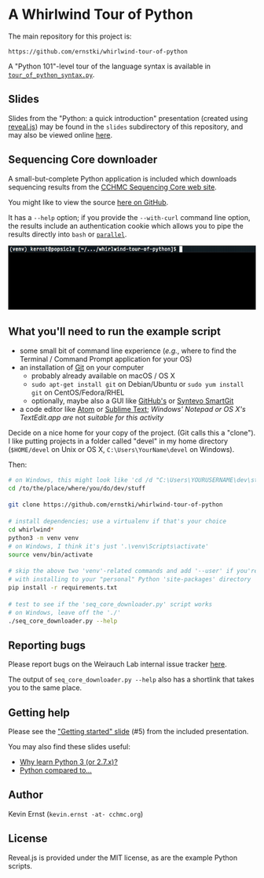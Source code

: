 # A Whirlwind Tour of Python

The main repository for this project is:

    https://github.com/ernstki/whirlwind-tour-of-python

A "Python 101"-level tour of the language syntax is available in
[`tour_of_python_syntax.py`][tour].

## Slides

Slides from the "Python: a quick introduction" presentation (created using
[reveal.js][revealjs]) may be found in the `slides` subdirectory of this
repository, and may also be viewed online [here][slides].

## Sequencing Core downloader

A small-but-complete Python application is included which downloads
sequencing results from the [CCHMC Sequencing Core web site][seqcore].

You might like to view the source [here on GitHub][seqsrc].

It has a `--help` option; if you provide the `--with-curl` command line
option, the results include an authentication cookie which allows you to pipe
the results directly into `bash` or [`parallel`][gnupar].

![Sample invocation of `seq_core_downloader.py`](slides/img/core_seq_downloader.gif)

## What you'll need to run the example script

* some small bit of command line experience (_e.g._, where to find the
  Terminal / Command Prompt application for your OS)
* an installation of [Git][] on your computer
  * probably already available on macOS / OS X
  * `sudo apt-get install git` on Debian/Ubuntu or `sudo yum install git` on
    CentOS/Fedora/RHEL
  * optionally, maybe also a GUI like [GitHub's][ghgui] or
    [Syntevo SmartGit][smartgit]
* a code editor like [Atom][] or [Sublime Text][st]; _Windows' Notepad or OS
  X's TextEdit.app are_ not _suitable for this activity_

Decide on a nice home for your copy of the project. (Git calls this
a "clone"). I like putting projects in a folder called "devel" in my home
directory (`$HOME/devel` on Unix or OS X, `C:\Users\YourName\devel` on
Windows).

Then:

```bash
# on Windows, this might look like 'cd /d "C:\Users\YOURUSERNAME\dev\stuff"
cd /to/the/place/where/you/do/dev/stuff

git clone https://github.com/ernstki/whirlwind-tour-of-python

# install dependencies; use a virtualenv if that's your choice
cd whirlwind*
python3 -m venv venv
# on Windows, I think it's just '.\venv\Scripts\activate'
source venv/bin/activate

# skip the above two 'venv'-related commands and add '--user' if you're OK
# with installing to your "personal" Python 'site-packages' directory
pip install -r requirements.txt

# test to see if the 'seq_core_downloader.py' script works
# on Windows, leave off the './'
./seq_core_downloader.py --help
```

## Reporting bugs

Please report bugs on the Weirauch Lab internal issue tracker [here][bugs].

The output of `seq_core_downloader.py --help` also has a shortlink that takes
you to the same place.

## Getting help

Please see the ["Getting started" slide][pystart] (#5) from the included
presentation.

You may also find these slides useful:

* [Why learn Python 3 (or 2.7.x)?][py2or3]
* [Python compared to...][pyvs]

## Author

Kevin Ernst (`kevin.ernst -at- cchmc.org`)

## License

Reveal.js is provided under the MIT license, as are the example Python
scripts.

[atom]: https://atom.io/
[bugs]: https://tfwebdev.research.cchmc.org/gitlab/ern6xv/whirlwind-tour-of-python/issues
[ghgui]: https://desktop.github.com/
[git]: https://git-scm.com/downloads
[gnupar]: https://www.gnu.org/software/parallel/
[revealjs]: https://github.com/hakimel/reveal.js/
[py2or3]: https://ernstki.github.io/whirlwind-tour-of-python/slides/index.html#/3/2
[pystart]: https://ernstki.github.io/whirlwind-tour-of-python/slides/index.html#/5
[pyvs]: https://ernstki.github.io/whirlwind-tour-of-python/slides/index.html#/4
[seqcore]: https://dna.cchmc.org/www/main.php
[seqsrc]: ./seq_core_downloader.py
[slides]: https://ernstki.github.io/whirlwind-tour-of-python/
[smartgit]: https://www.syntevo.com/smartgit/
[st]: https://www.sublimetext.com/
[submodule]: https://git-scm.com/book/en/v2/Git-Tools-Submodules
[tour]: ./tour_of_python_syntax.py
[venv]: https://docs.python.org/3.5/library/venv.html
